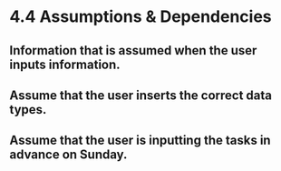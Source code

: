 # 4.4 Assumptions & Dependencies

## Information that is assumed when the user inputs information.

## Assume that the user inserts the correct data types.
## Assume that the user is inputting the tasks in advance on Sunday.
